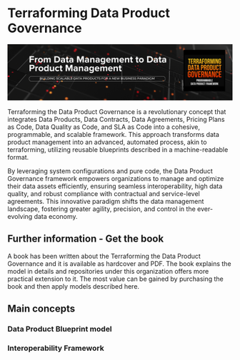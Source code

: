 # Terraforming Data Product Governance

![image info](../images/tdpg-header.png)

Terraforming the Data Product Governance is a revolutionary concept that integrates Data Products, Data Contracts, Data Agreements, Pricing Plans as Code, Data Quality as Code, and SLA as Code into a cohesive, programmable, and scalable framework. This approach transforms data product management into an advanced, automated process, akin to terraforming, utilizing reusable blueprints described in a machine-readable format.

By leveraging system configurations and pure code, the Data Product Governance framework empowers organizations to manage and optimize their data assets efficiently, ensuring seamless interoperability, high data quality, and robust compliance with contractual and service-level agreements. This innovative paradigm shifts the data management landscape, fostering greater agility, precision, and control in the ever-evolving data economy.

## Further information - Get the book

A book has been written about the Terraforming the Data Product Governance and it is available as hardcover and PDF. The book explains the model in details and repositories under this organization offers more practical extension to it. The most value can be gained by purchasing the book and then apply models described here. 

## Main concepts

### Data Product Blueprint model

### Interoperability Framework

